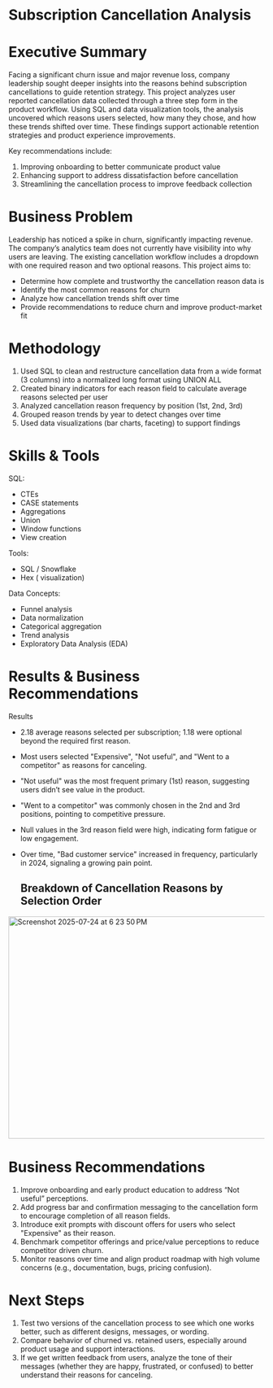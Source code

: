 # Subscription Cancellation Analysis

# Executive Summary
Facing a significant churn issue and major revenue loss, company leadership sought deeper insights into the reasons behind subscription cancellations to guide retention strategy. This project analyzes user reported cancellation data collected through a three step form in the product workflow. Using SQL and data visualization tools, the analysis uncovered which reasons users selected, how many they chose, and how these trends shifted over time. These findings support actionable retention strategies and product experience improvements.

Key recommendations include:
1. Improving onboarding to better communicate product value
2. Enhancing support to address dissatisfaction before cancellation
3. Streamlining the cancellation process to improve feedback collection

# Business Problem
Leadership has noticed a spike in churn, significantly impacting revenue. The company’s analytics team does not currently have visibility into why users are leaving. The existing cancellation workflow includes a dropdown with one required reason and two optional reasons.
This project aims to:
* Determine how complete and trustworthy the cancellation reason data is
* Identify the most common reasons for churn
* Analyze how cancellation trends shift over time
* Provide recommendations to reduce churn and improve product-market fit

# Methodology
1. Used SQL to clean and restructure cancellation data from a wide format (3 columns) into a normalized long format using UNION ALL
2. Created binary indicators for each reason field to calculate average reasons selected per user
3. Analyzed cancellation reason frequency by position (1st, 2nd, 3rd)
4. Grouped reason trends by year to detect changes over time
5. Used data visualizations (bar charts, faceting) to support findings


# Skills & Tools

SQL:
* CTEs
* CASE statements
* Aggregations
* Union
* Window functions
* View creation

Tools:
* SQL / Snowflake
* Hex ( visualization)

Data Concepts:
* Funnel analysis
* Data normalization
* Categorical aggregation
* Trend analysis
* Exploratory Data Analysis (EDA)

# Results & Business Recommendations
Results
* 2.18 average reasons selected per subscription; 1.18 were optional beyond the required first reason.
* Most users selected "Expensive", "Not useful", and "Went to a competitor" as reasons for canceling.
* "Not useful" was the most frequent primary (1st) reason, suggesting users didn’t see value in the product.
* "Went to a competitor" was commonly chosen in the 2nd and 3rd positions, pointing to competitive pressure.
* Null values in the 3rd reason field were high, indicating form fatigue or low engagement.
* Over time, "Bad customer service" increased in frequency, particularly in 2024, signaling a growing pain point.

  ## Breakdown of Cancellation Reasons by Selection Order
<img width="966" height="437" alt="Screenshot 2025-07-24 at 6 23 50 PM" src="https://github.com/user-attachments/assets/d4ca534f-7683-47c4-8b45-c0a76a10c2ff" />

# Business Recommendations
1. Improve onboarding and early product education to address “Not useful” perceptions.
2. Add progress bar and confirmation messaging to the cancellation form to encourage completion of all reason fields.
3. Introduce exit prompts with discount offers for users who select "Expensive" as their reason.
4. Benchmark competitor offerings and price/value perceptions to reduce competitor driven churn.
5. Monitor reasons over time and align product roadmap with high volume concerns (e.g., documentation, bugs, pricing confusion).

# Next Steps
1. Test two versions of the cancellation process to see which one works better, such as different designs, messages, or wording.
2. Compare behavior of churned vs. retained users, especially around product usage and support interactions.
3. If we get written feedback from users, analyze the tone of their messages (whether they are happy, frustrated, or confused) to better understand their reasons for canceling. 
